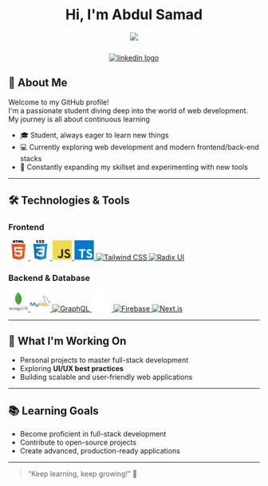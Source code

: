 <h1 align="center">Hi, I'm Abdul Samad</h1>
<div align="center">
  <img height="150" src="https://media.giphy.com/media/M9gbBd9nbDrOTu1Mqx/giphy.gif"  />
</div>

###

<div align="center">
  <a href=https://www.linkedin.com/in/abdul-samad-a8989028b?utm_source=share&utm_campaign=share_via&utm_content=profile&utm_medium=android_app" target="blank">
    <img src="https://img.shields.io/static/v1?message=LinkedIn&logo=linkedin&label=&color=0077B5&logoColor=white&labelColor=&style=for-the-badge" height="25" alt="linkedin logo"  />
  </a>
</div>

## 🚀 About Me

Welcome to my GitHub profile!  
I'm a passionate student diving deep into the world of web development. My journey is all about continuous learning

- 🎓 Student, always eager to learn new things  
- 💻 Currently exploring web development and modern frontend/back-end stacks  
- 🌱 Constantly expanding my skillset and experimenting with new tools  

---

## 🛠️ Technologies & Tools

### **Frontend**
<p align="left">
  <a href="https://www.w3.org/html/" target="_blank"> 
    <img src="https://raw.githubusercontent.com/devicons/devicon/master/icons/html5/html5-original-wordmark.svg" alt="HTML5" width="40" height="40"/> 
  </a>
  <a href="https://www.w3schools.com/css/" target="_blank">
    <img src="https://raw.githubusercontent.com/devicons/devicon/master/icons/css3/css3-original-wordmark.svg" alt="CSS3" width="40" height="40"/>
  </a>
  <a href="https://developer.mozilla.org/en-US/docs/Web/JavaScript" target="_blank">
    <img src="https://raw.githubusercontent.com/devicons/devicon/master/icons/javascript/javascript-original.svg" alt="JavaScript" width="40" height="40"/>
  </a>
  <a href="https://www.typescriptlang.org/" target="_blank">
    <img src="https://raw.githubusercontent.com/devicons/devicon/master/icons/typescript/typescript-original.svg" alt="TypeScript" width="40" height="40"/>
  </a>
  <a href="https://tailwindcss.com/" target="_blank">
    <img src="https://www.vectorlogo.zone/logos/tailwindcss/tailwindcss-icon.svg" alt="Tailwind CSS" width="40" height="40"/>
  </a>
  <a href="https://radix-ui.com/" target="_blank">
    <img src="https://avatars.githubusercontent.com/u/75042455?s=200&v=4" alt="Radix UI" width="40" height="40"/>
  </a>
</p>

### **Backend & Database**
<p align="left">
  <a href="https://www.mongodb.com/" target="_blank">
    <img src="https://raw.githubusercontent.com/devicons/devicon/master/icons/mongodb/mongodb-original-wordmark.svg" alt="MongoDB" width="40" height="40"/>
  </a>
  <a href="https://www.mysql.com/" target="_blank">
    <img src="https://raw.githubusercontent.com/devicons/devicon/master/icons/mysql/mysql-original-wordmark.svg" alt="MySQL" width="40" height="40"/>
  </a>
  <a href="https://graphql.org" target="_blank">
    <img src="https://www.vectorlogo.zone/logos/graphql/graphql-icon.svg" alt="GraphQL" width="40" height="40"/>
  </a>
  <a href="https://www.prisma.io/" target="_blank">
    <img src="https://raw.githubusercontent.com/prisma/presskit/main/Assets/Prisma-LightSymbol.svg" alt="Prisma" width="40" height="40"/>
  </a>
  <a href="https://firebase.google.com/" target="_blank">
    <img src="https://www.vectorlogo.zone/logos/firebase/firebase-icon.svg" alt="Firebase" width="40" height="40"/>
  </a>
  <a href="https://nextjs.org/" target="_blank">
    <img src="https://cdn.worldvectorlogo.com/logos/nextjs-2.svg" alt="Next.js" width="40" height="40"/>
  </a>
</p>

---

## 🌟 What I'm Working On

- Personal projects to master full-stack development  
- Exploring **UI/UX best practices**  
- Building scalable and user-friendly web applications  

---

## 📚 Learning Goals

- Become proficient in full-stack development  
- Contribute to open-source projects  
- Create advanced, production-ready applications  

<!-- <a href="https://git.io/streak-stats"><img src="https://streak-stats.demolab.com?user=Samad10jan" alt="GitHub Streak" /></a> -->

---
>“Keep learning, keep growing!” 🌱

